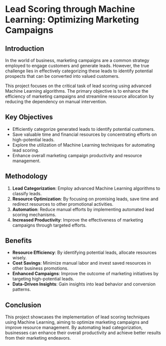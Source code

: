 # Lead Scoring through Machine Learning: Optimizing Marketing Campaigns

## Introduction
In the world of business, marketing campaigns are a common strategy employed to engage customers and generate leads. However, the true challenge lies in effectively categorizing these leads to identify potential prospects that can be converted into valued customers.

This project focuses on the critical task of lead scoring using advanced Machine Learning algorithms. The primary objective is to enhance the efficiency of marketing campaigns and streamline resource allocation by reducing the dependency on manual intervention.

## Key Objectives
- Efficiently categorize generated leads to identify potential customers.
- Save valuable time and financial resources by concentrating efforts on high-potential leads.
- Explore the utilization of Machine Learning techniques for automating lead scoring.
- Enhance overall marketing campaign productivity and resource management.

## Methodology
1. **Lead Categorization**: Employ advanced Machine Learning algorithms to classify leads.
2. **Resource Optimization**: By focusing on promising leads, save time and redirect resources to other promotional activities.
3. **Automation**: Reduce manual efforts by implementing automated lead scoring mechanisms.
4. **Increased Productivity**: Improve the effectiveness of marketing campaigns through targeted efforts.

## Benefits
- **Resource Efficiency**: By identifying potential leads, allocate resources wisely.
- **Cost Savings**: Minimize manual labor and invest saved resources in other business promotions.
- **Enhanced Campaigns**: Improve the outcome of marketing initiatives by targeting high-potential leads.
- **Data-Driven Insights**: Gain insights into lead behavior and conversion patterns.

## Conclusion
This project showcases the implementation of lead scoring techniques using Machine Learning, aiming to optimize marketing campaigns and improve resource management. By automating lead categorization, businesses can enhance their overall productivity and achieve better results from their marketing endeavors.

